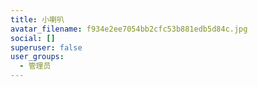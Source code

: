 ```yaml
---
title: 小喇叭
avatar_filename: f934e2ee7054bb2cfc53b881edb5d84c.jpg
social: []
superuser: false
user_groups:
  - 管理员
---
```

